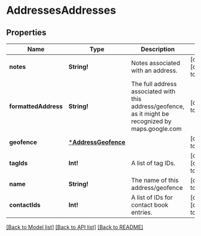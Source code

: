 # AddressesAddresses

## Properties
Name | Type | Description | Notes
------------ | ------------- | ------------- | -------------
**notes** | **String!** | Notes associated with an address. | [optional] [default to null]
**formattedAddress** | **String!** | The full address associated with this address/geofence, as it might be recognized by maps.google.com | [default to null]
**geofence** | [***AddressGeofence**](AddressGeofence.md) |  | [default to null]
**tagIds** | **Int!** | A list of tag IDs. | [optional] [default to null]
**name** | **String!** | The name of this address/geofence | [default to null]
**contactIds** | **Int!** | A list of IDs for contact book entries. | [optional] [default to null]

[[Back to Model list]](../README.md#documentation-for-models) [[Back to API list]](../README.md#documentation-for-api-endpoints) [[Back to README]](../README.md)


